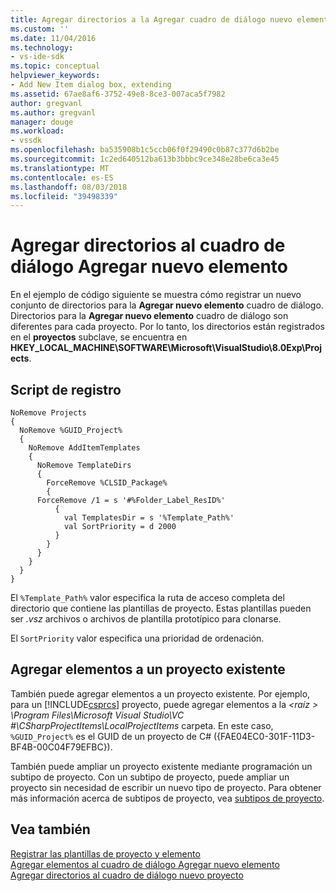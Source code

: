 ```yaml
---
title: Agregar directorios a la Agregar cuadro de diálogo nuevo elemento | Microsoft Docs
ms.custom: ''
ms.date: 11/04/2016
ms.technology:
- vs-ide-sdk
ms.topic: conceptual
helpviewer_keywords:
- Add New Item dialog box, extending
ms.assetid: 67ae8af6-3752-49e8-8ce3-007aca5f7982
author: gregvanl
ms.author: gregvanl
manager: douge
ms.workload:
- vssdk
ms.openlocfilehash: ba535908b1c5ccb06f0f29490c0b87c377d6b2be
ms.sourcegitcommit: 1c2ed640512ba613b3bbbc9ce348e28be6ca3e45
ms.translationtype: MT
ms.contentlocale: es-ES
ms.lasthandoff: 08/03/2018
ms.locfileid: "39498339"
---
```

# <a name="add-directories-to-the-add-new-item-dialog-box"></a>Agregar directorios al cuadro de diálogo Agregar nuevo elemento
En el ejemplo de código siguiente se muestra cómo registrar un nuevo conjunto de directorios para la **Agregar nuevo elemento** cuadro de diálogo. Directorios para la **Agregar nuevo elemento** cuadro de diálogo son diferentes para cada proyecto. Por lo tanto, los directorios están registrados en el **proyectos** subclave, se encuentra en **HKEY_LOCAL_MACHINE\SOFTWARE\Microsoft\VisualStudio\8.0Exp\Projects**.
  
## <a name="registry-script"></a>Script de registro  
  
```  
NoRemove Projects  
{  
  NoRemove %GUID_Project%  
  {  
    NoRemove AddItemTemplates  
    {  
      NoRemove TemplateDirs  
      {  
        ForceRemove %CLSID_Package%  
        {  
      ForceRemove /1 = s '#%Folder_Label_ResID%'  
          {  
            val TemplatesDir = s '%Template_Path%'     
            val SortPriority = d 2000  
          }  
        }  
      }  
    }  
  }  
}  
```  
  
 El `%Template_Path%` valor especifica la ruta de acceso completa del directorio que contiene las plantillas de proyecto. Estas plantillas pueden ser *.vsz* archivos o archivos de plantilla prototípico para clonarse.  
  
 El `SortPriority` valor especifica una prioridad de ordenación.  
  
## <a name="add-items-to-an-existing-project"></a>Agregar elementos a un proyecto existente  
 También puede agregar elementos a un proyecto existente. Por ejemplo, para un [!INCLUDE[csprcs](../../data-tools/includes/csprcs_md.md)] proyecto, puede agregar elementos a la  *\<raíz > \Program Files\Microsoft Visual Studio\VC #\CSharpProjectItems\LocalProjectItems* carpeta. En este caso, `%GUID_Project%` es el GUID de un proyecto de C# ({FAE04EC0-301F-11D3-BF4B-00C04F79EFBC}).  
  
 También puede ampliar un proyecto existente mediante programación un subtipo de proyecto. Con un subtipo de proyecto, puede ampliar un proyecto sin necesidad de escribir un nuevo tipo de proyecto. Para obtener más información acerca de subtipos de proyecto, vea [subtipos de proyecto](../../extensibility/internals/project-subtypes.md).  
  
## <a name="see-also"></a>Vea también  
 [Registrar las plantillas de proyecto y elemento](../../extensibility/internals/registering-project-and-item-templates.md)   
 [Agregar elementos al cuadro de diálogo Agregar nuevo elemento](../../extensibility/internals/adding-items-to-the-add-new-item-dialog-boxes.md)   
 [Agregar directorios al cuadro de diálogo nuevo proyecto](../../extensibility/internals/adding-directories-to-the-new-project-dialog-box.md)